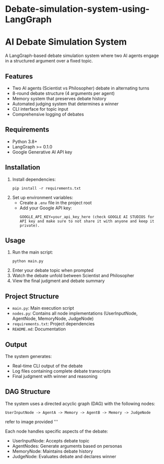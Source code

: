 # Debate-simulation-system-using-LangGraph
# AI Debate Simulation System

A LangGraph-based debate simulation system where two AI agents engage in a structured argument over a fixed topic.

## Features

- Two AI agents (Scientist vs Philosopher) debate in alternating turns
- 8-round debate structure (4 arguments per agent)
- Memory system that preserves debate history
- Automated judging system that determines a winner
- CLI interface for topic input
- Comprehensive logging of debates

## Requirements

- Python 3.8+
- LangGraph >= 0.1.0
- Google Generative AI API key

## Installation


1. Install dependencies:
   ```
   pip install -r requirements.txt
   ```
2. Set up environment variables:
   - Create a `.env` file in the project root
   - Add your Google API key:
     ```
     GOOGLE_API_KEY=your_api_key_here (check GOOGLE AI STUDIOS for API key and make sure to not share it with anyone and keep it private).
     ```

## Usage

1. Run the main script:
   ```
   python main.py
   ```
2. Enter your debate topic when prompted
3. Watch the debate unfold between Scientist and Philosopher
4. View the final judgment and debate summary

## Project Structure

- `main.py`: Main execution script
- `nodes.py`: Contains all node implementations (UserInputNode, AgentNode, MemoryNode, JudgeNode)
- `requirements.txt`: Project dependencies
- `README.md`: Documentation

## Output

The system generates:
- Real-time CLI output of the debate
- Log files containing complete debate transcripts
- Final judgment with winner and reasoning

## DAG Structure

The system uses a directed acyclic graph (DAG) with the following nodes:

```
UserInputNode -> AgentA -> Memory -> AgentB -> Memory -> JudgeNode
```
refer to image provided
'''

Each node handles specific aspects of the debate:
- UserInputNode: Accepts debate topic
- AgentNodes: Generate arguments based on personas
- MemoryNode: Maintains debate history
- JudgeNode: Evaluates debate and declares winner

